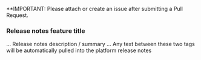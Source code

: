 **IMPORTANT: Please attach or create an issue after submitting a Pull Request.

<!--start_release_notes-->
### Release notes feature title 
... Release notes description / summary 
... Any text between these two tags will be automatically pulled into the platform release notes 
<!--end_release_notes-->
